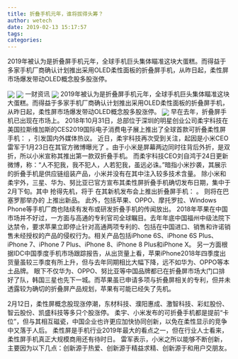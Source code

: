 ```yaml
---
title: 折叠手机元年，谁将拔得头筹？
author: wetech
date: 2019-02-13 15:17:57
tags: 
categories: 
---
```

2019年被认为是折叠屏手机元年，全球手机巨头集体瞄准这块大蛋糕。而得益于多家手机厂商确认计划推出采用OLED柔性面板的折叠屏手机，从昨日起，柔性屏市场爆发带动OLED概念股多股涨停。
<!-- more -->
<img align="center" border="0" src="https://imgcdn.yicai.com/uppics/images/2019/02/450e9e2334f3a5feaffecefa1cff13cb.jpg" />
<img align="center" border="0" src="https://imgcdn.yicai.com/uppics/images/2019/02/96d255301f503b243bb0b9e2d4d3c698.jpg" />
一财资讯
<img align="center" border="0" src="https://imgcdn.yicai.com/uppics/images/2019/02/9bf5d0cb3251831618911bc39c55c418.jpg" />
2019年被认为是折叠屏手机元年，全球手机巨头集体瞄准这块大蛋糕。而得益于多家手机厂商确认计划推出采用OLED柔性面板的折叠屏手机，从昨日起，柔性屏市场爆发带动OLED概念股多股涨停。
<img align="center" border="0" src="https://imgcdn.yicai.com/uppics/images/2019/02/c22fb905afb41f7448cd60b428c4ee97.jpg" />
早在去年，折叠屏手机已出现在市场上。
2018年10月31日，总部位于深圳的明星创业公司柔宇科技在美国拉斯维加斯的CES2019国际电子消费电子展上推出了全球首款可折叠柔性屏手机：
，引发国内外媒体热议。
近日，柔宇科技再次受到关注，起因是小米CEO雷军于1月23日在其官方微博曝光了
。由于小米是屏幕两边同时往背后外折，是双折，所以小米宣称其推出第一款双折叠手机。
而柔宇科技CEO刘自鸿于24日更新微博，称：“人不犯我，我不犯人，人若犯我，虽远必诛。”暗指小米抄袭，其展示的折叠手机是供应链组装产品，小米并没有在其中注入较多技术含量。
除小米和柔宇外，三星、华为、努比亚已官方宣布其柔性屏折叠手机确切发布日期，集中于2月下旬。其中
抢得先机，将于
在其新机发布会上推出折叠屏手机：
。
则将在巴塞罗那举办的
上推出新品。
此外，包括苹果、OPPO、摩托罗拉、Windows Phone等手机厂商也陆续有发布或研发折叠手机的传闻放出。
2018年苹果在中国市场并不好过，一方面与高通的专利官司全球瞩目。去年年底中国福州中级法院下达禁令，要求苹果立即停止针对高通两项专利的、包括在中国进口、销售和许诺销售未经授权的产品的侵权行为。相关产品包括iPhone 6S、iPhone 6S Plus、iPhone 7、iPhone 7 Plus、iPhone 8、iPhone 8 Plus和iPhone X。
另一方面根据IDC中国季度手机市场跟踪报告，从出货量上看，苹果iPhone2018年四季度出货量虽较三季度有所上升，但与去年同期相比大幅下降，远不如华为、OPPO等本土品牌。
眼下不仅华为、OPPO、努比亚等中国品牌都已在折叠屏市场大门口排好了队，韩国三星也先下一城。而苹果虽已申请多项与折叠屏相关的专利，但并未透露较为确切的折叠屏产品规划，苹果有可能已经失了先机。
 
 
2月12日，柔性屏概念股现涨停潮，东材科技、濮阳惠成、激智科技、彩虹股份、智云股份、凯盛科技等多只个股涨停。
柔宇、小米发布的可折叠手机都是提前“卡位”，但与其相互磁瓷，中国企业也许更应加快协同创新，以免在柔性显示的竞争中又落于人后。
柔性屏是手机行业2019年最大的看点之一，但在行业人士看来，柔性屏手机真正大规模商用还有待时日。
雷军表示，小米之所以能够不断创新，主要因为以下几点：创新源于热爱、创新源于精益求精、创新源于和用户交朋友。
